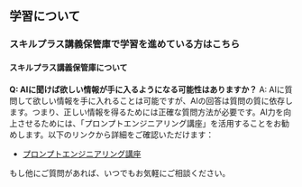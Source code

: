 ## 学習について
### スキルプラス講義保管庫で学習を進めている方はこちら
#### スキルプラス講義保管庫について

**Q: AIに聞けば欲しい情報が手に入るようになる可能性はありますか？**
A: AIに質問して欲しい情報を手に入れることは可能ですが、AIの回答は質問の質に依存します。つまり、正しい情報を得るためには正確な質問方法が必要です。AI力を向上させるためには、「プロンプトエンジニアリング講座」を活用することをお勧めします。以下のリンクから詳細をご確認いただけます：
- [プロンプトエンジニアリング講座](https://school.addness.co.jp/members/6a481X2SSRhF/course/4SKmqK2vKLnX?openexternalbrowser=1)

もし他にご質問があれば、いつでもお気軽にご相談ください。
